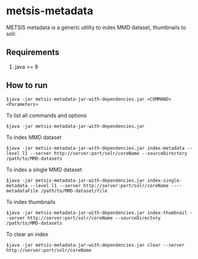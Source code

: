# metsis-metadata
METSIS metadata is a generic utility to index MMD dataset, thumbnails to solr.

## Requirements
1. java >= 8

## How to run
```
$java -jar metsis-metadata-jar-with-dependencies.jar <COMMAND> <Parameters>
```
To list all commands and options
```
$java -jar metsis-metadata-jar-with-dependencies.jar
```
To index MMD dataset
```
$java -jar metsis-metadata-jar-with-dependencies.jar index-metadata --level l1 --server http://server:port/solr/coreName --sourceDirectory /path/to/MMD-datasets
```
To index a single MMD dataset
```
$java -jar metsis-metadata-jar-with-dependencies.jar index-single-metadata --level l1 --server http://server:port/solr/coreName ----metadataFile /path/to/MMD-dataset/file
```
To index thumbnails
```
$java -jar metsis-metadata-jar-with-dependencies.jar index-thumbnail --server http://server:port/solr/coreName --sourceDirectory /path/to/MMD-datasets
```
To clear an index
```
$java -jar metsis-metadata-jar-with-dependencies.jar clear --server http://server:port/solr/coreName
```
